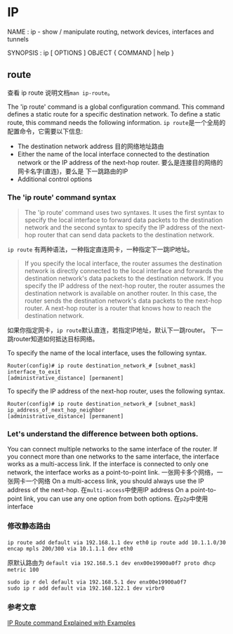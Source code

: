 # IP
NAME
: ip - show / manipulate routing, network devices, interfaces and tunnels

SYNOPSIS
: ip [ OPTIONS ] OBJECT { COMMAND | help }

## route
查看 ip route 说明文档`man ip-route`。

The 'ip route' command is a global configuration command. This command defines a static route for a specific destination network. To define a static route, this command needs the following information.
`ip route`是一个全局的配置命令，它需要以下信息:
* The destination network address
    目的网络地址路由
* Either the name of the local interface connected to the destination network or the IP address of the next-hop router.
    要么是连接目的网络的网卡名字(直连)，要么是 下一跳路由的IP
* Additional control options

### The 'ip route' command syntax
> The 'ip route' command uses two syntaxes. It uses the first syntax to specify the local interface to forward data packets to the destination network and the second syntax to specify the IP address of the next-hop router that can send data packets to the destination network.

`ip route` 有两种语法，一种指定直连网卡，一种指定下一跳IP地址。

> If you specify the local interface, the router assumes the destination network is directly connected to the local interface and forwards the destination network's data packets to the destination network. If you specify the IP address of the next-hop router, the router assumes the destination network is available on another router. In this case, the router sends the destination network's data packets to the next-hop router. A next-hop router is a router that knows how to reach the destination network.

如果你指定网卡，`ip route`默认直连，若指定IP地址，默认下一跳router。
下一跳router知道如何抵达目标网络。

To specify the name of the local interface, uses the following syntax.
```shell
Router(config)# ip route destination_network_# [subnet_mask]
interface_to_exit
[administrative_distance] [permanent]
```
To specify the IP address of the next-hop router, uses the following syntax.
```shell
Router(config)# ip route destination_network_# [subnet_mask]
ip_address_of_next_hop_neighbor
[administrative_distance] [permanent]
```

### Let's understand the difference between both options.
You can connect multiple networks to the same interface of the router. If you connect more than one networks to the same interface, the interface works as a multi-access link. If the interface is connected to only one network, the interface works as a point-to-point link.
一张网卡多个网络，一张网卡一个网络
On a multi-access link, you should always use the IP address of the next-hop.
在`multi-access`中使用IP address
On a point-to-point link, you can use any one option from both options.
在`p2p`中使用interface

### 修改静态路由
`ip route add default via 192.168.1.1 dev eth0`
`ip route add 10.1.1.0/30 encap mpls 200/300 via 10.1.1.1 dev eth0`

原默认路由为
`default via 192.168.5.1 dev enx00e19900a0f7 proto dhcp metric 100`

``` shell
sudo ip r del default via 192.168.5.1 dev enx00e19900a0f7
sudo ip r add default via 192.168.122.1 dev virbr0
```



### 参考文章
[IP Route command Explained with Examples](https://www.computernetworkingnotes.com/ccna-study-guide/ip-route-command-explained-with-examples.html#:~:text=The%20%27ip%20route%27%20command%20is,command%20needs%20the%20following%20information.&text=Either%20the%20name%20of%20the,of%20the%20next%2Dhop%20router.)

